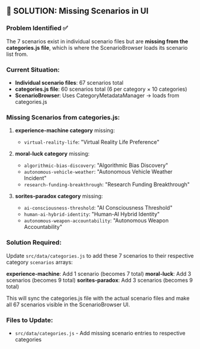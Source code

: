 ## 🎯 SOLUTION: Missing Scenarios in UI

### Problem Identified ✅

The 7 scenarios exist in individual scenario files but are **missing from the categories.js file**, which is where the ScenarioBrowser loads its scenario list from.

### Current Situation:

- **Individual scenario files**: 67 scenarios total
- **categories.js file**: 60 scenarios total (6 per category × 10 categories)
- **ScenarioBrowser**: Uses CategoryMetadataManager → loads from categories.js

### Missing Scenarios from categories.js:

1. **experience-machine category** missing:
   - `virtual-reality-life`: "Virtual Reality Life Preference"

2. **moral-luck category** missing:
   - `algorithmic-bias-discovery`: "Algorithmic Bias Discovery"
   - `autonomous-vehicle-weather`: "Autonomous Vehicle Weather Incident"
   - `research-funding-breakthrough`: "Research Funding Breakthrough"

3. **sorites-paradox category** missing:
   - `ai-consciousness-threshold`: "AI Consciousness Threshold"
   - `human-ai-hybrid-identity`: "Human-AI Hybrid Identity"
   - `autonomous-weapon-accountability`: "Autonomous Weapon Accountability"

### Solution Required:

Update `src/data/categories.js` to add these 7 scenarios to their respective category `scenarios` arrays:

**experience-machine**: Add 1 scenario (becomes 7 total)
**moral-luck**: Add 3 scenarios (becomes 9 total)
**sorites-paradox**: Add 3 scenarios (becomes 9 total)

This will sync the categories.js file with the actual scenario files and make all 67 scenarios visible in the ScenarioBrowser UI.

### Files to Update:

- `src/data/categories.js` - Add missing scenario entries to respective categories
